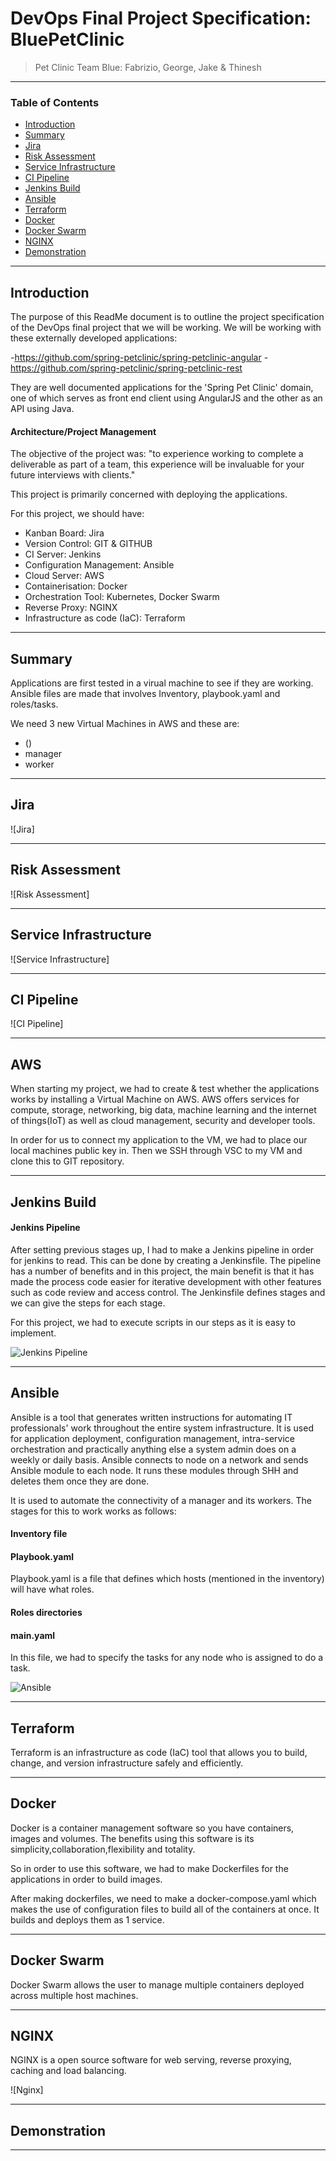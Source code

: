 # DevOps Final Project Specification: BluePetClinic
> Pet Clinic Team Blue: Fabrizio, George, Jake & Thinesh

---

### Table of Contents

- [Introduction](#introduction)
- [Summary](#summary)
- [Jira](#jira)
- [Risk Assessment](#risk-assessment)
- [Service Infrastructure](#service-infrastructure)
- [CI Pipeline](#ci-pipeline)
- [Jenkins Build](#jenkins-build)
- [Ansible](#ansible)
- [Terraform](#terraform)
- [Docker](#docker)
- [Docker Swarm](#docker-swarm)
- [NGINX](#nginx)
- [Demonstration](#demonstration)

---

## Introduction

The purpose of this ReadMe document is to outline the project specification of the DevOps final project that we will be working. We will be working with these externally developed applications:

-https://github.com/spring-petclinic/spring-petclinic-angular
-https://github.com/spring-petclinic/spring-petclinic-rest

They are well documented applications for the 'Spring Pet Clinic' domain, one of which serves as front end client using AngularJS and the other as an API using Java.

#### Architecture/Project Management

The objective of the project was: "to experience working to complete a deliverable as part of a team, this experience will be invaluable for your future interviews with clients."

This project is primarily concerned with deploying the applications.

For this project, we should have:
- Kanban Board: Jira 
- Version Control: GIT & GITHUB
- CI Server: Jenkins
- Configuration Management: Ansible
- Cloud Server: AWS
- Containerisation: Docker
- Orchestration Tool: Kubernetes, Docker Swarm
- Reverse Proxy: NGINX
- Infrastructure as code (IaC): Terraform

---

## Summary

Applications are first tested in a virual machine to see if they are working. Ansible files are made that involves Inventory, playbook.yaml and roles/tasks. 

We need 3 new Virtual Machines in AWS and these are:
- ()
- manager
- worker


---

## Jira

![Jira]

---
## Risk Assessment


![Risk Assessment]

---
## Service Infrastructure

![Service Infrastructure]


---
## CI Pipeline

![CI Pipeline]

---
## AWS
When starting my project, we had to create & test whether the applications works by installing a Virtual Machine on AWS. AWS offers services for compute, storage, networking, big data, machine learning and the internet of things(IoT) as well as cloud management, security and developer tools.

In order for us to connect my application to the VM, we had to place our local machines public key in. Then we SSH through VSC to my VM and clone this to GIT repository. 



---
## Jenkins Build

#### Jenkins Pipeline
After setting previous stages up, I had to make a Jenkins pipeline in order for jenkins to read. This can be done by creating a Jenkinsfile. The pipeline has a number of benefits and in this project, the main benefit is that it has made the process code easier for iterative development with other features such as code review and access control. The Jenkinsfile defines stages and we can give the steps for each stage. 

For this project, we had to execute scripts in our steps as it is easy to implement. 

![Jenkins Pipeline](project-image-url)


---

## Ansible
Ansible is a tool that generates written instructions for automating IT professionals' work throughout the entire system infrastructure. It is used for application deployment, configuration management, intra-service orchestration and practically anything else a system admin does on a weekly or daily basis. Ansible connects to node on a network and sends Ansible module to each node. It runs these modules through SHH and deletes them once they are done.

It is used to automate the connectivity of a manager and its workers. The stages for this to work works as follows:

#### Inventory file


#### Playbook.yaml
Playbook.yaml is a file that defines which hosts (mentioned in the inventory) will have what roles. 

#### Roles directories

#### main.yaml
In this file, we had to specify the tasks for any node who is assigned to do a task. 

![Ansible](project-image-url)


---
## Terraform
Terraform is an infrastructure as code (IaC) tool that allows you to build, change, and version infrastructure safely and efficiently. 

---

## Docker
Docker is a container management software so you have containers, images and volumes. The benefits using this software is its simplicity,collaboration,flexibility and totality.

So in order to use this software, we had to make Dockerfiles for the applications in order to build images. 

After making dockerfiles, we need to make a docker-compose.yaml which makes the use of configuration files to build all of the containers at once. It builds and deploys them as 1 service. 


---
## Docker Swarm
Docker Swarm allows the user to manage multiple containers deployed across multiple host machines.


---
## NGINX
NGINX is a open source software for web serving, reverse proxying, caching and load balancing.



![Nginx]





---
## Demonstration



---



